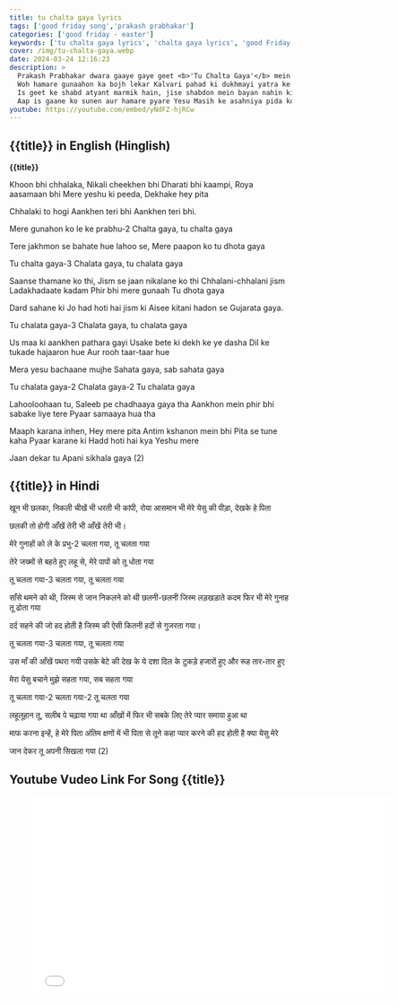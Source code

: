 ```yaml
---
title: tu chalta gaya lyrics
tags: ['good friday song','prakash prabhakar']
categories: ['good friday - easter']
keywords: ['tu chalta gaya lyrics', 'chalta gaya lyrics', 'good Friday']
cover: /img/tu-chalta-gaya.webp
date: 2024-03-24 12:16:23
description: >
  Prakash Prabhakar dwara gaaye gaye geet <b>'Tu Chalta Gaya'</b> mein Yeshu ke dukhbhog ka varnan kiya gaya hai.
  Woh hamare gunaahon ka bojh lekar Kalvari pahad ki dukhmayi yatra ke liye chalta gaya, aur jis saja ke hum bhagi the, use usne apne sir par le liya.
  Is geet ke shabd atyant marmik hain, jise shabdon mein bayan nahin kiya ja sakta.
  Aap is gaane ko sunen aur hamare pyare Yesu Masih ke asahniya pida ko mahsus karen.
youtube: https://youtube.com/embed/yNdFZ-hjRCw
---
```

## {{title}} in English (Hinglish)
**{{title}}**

Khoon bhi chhalaka,
Nikali cheekhen bhi
Dharati bhi kaampi,
Roya aasamaan bhi
Mere yeshu ki peeda,
Dekhake hey pita

Chhalaki to hogi
Aankhen teri bhi
Aankhen teri bhi.

Mere gunahon ko le ke prabhu-2
Chalta gaya, tu chalta gaya

Tere jakhmon se bahate hue lahoo se,
Mere paapon ko tu dhota gaya

Tu chalta gaya-3
Chalata gaya, tu chalata gaya

Saanse thamane ko thi,
Jism se jaan nikalane ko thi
Chhalani-chhalani jism
Ladakhadaate kadam
Phir bhi mere gunaah
Tu dhota gaya

Dard sahane ki
Jo had hoti hai jism ki
Aisee kitani hadon se
Gujarata gaya.

Tu chalata gaya-3
Chalata gaya, tu chalata gaya

Us maa ki aankhen pathara gayi
Usake bete ki dekh ke ye dasha
Dil ke tukade hajaaron hue
Aur rooh taar-taar hue

Mera yesu bachaane mujhe
Sahata gaya, sab sahata gaya

Tu chalata gaya-2
Chalata gaya-2
Tu chalata gaya

Lahooloohaan tu,
Saleeb pe chadhaaya gaya tha
Aankhon mein phir bhi sabake liye tere
Pyaar samaaya hua tha

Maaph karana inhen,
Hey mere pita
Antim kshanon mein bhi
Pita se tune kaha
Pyaar karane ki
Hadd hoti hai kya
Yeshu mere

Jaan dekar tu
Apani sikhala gaya (2)


## {{title}} in Hindi

खून भी छलका, निकली चीखें भी
धरती भी कांपी, रोया आसमान भी
मेरे येसु की पीड़ा, देखके हे पिता

छलकी तो होगी आँखें तेरी भी
आँखें तेरी भी।

मेरे गुनाहों को ले के प्रभु-2
चलता गया, तू चलता गया

तेरे जख्मों से बहते हुए लहू से,
मेरे पापों को तू धोता गया

तू चलता गया-3
चलता गया, तू चलता गया

साँसे थमने को थी,
जिस्म से जान निकलने को थी
छलनी-छलनी जिस्म
लड़खड़ाते कदम
फिर भी मेरे गुनाह
तू ढोता गया

दर्द सहने की
जो हद होती है जिस्म की
ऐसी कितनी हदों से
गुजरता गया।

तू चलता गया-3
चलता गया, तू चलता गया

उस माँ की आँखें पथरा गयी
उसके बेटे की देख के ये दशा
दिल के टुकड़े हजारों हुए
और रूह तार-तार हुए

मेरा येसु बचाने मुझे
सहता गया, सब सहता गया

तू चलता गया-2
चलता गया-2
तू चलता गया

लहूलूहान तू,
सलीब पे चढ़ाया गया था
आँखों में फिर भी सबके लिए तेरे
प्यार समाया हुआ था

माफ करना इन्हें,
हे मेरे पिता
अंतिम क्षणों में भी
पिता से तूने कहा
प्यार करने की
हद होती है क्या
येसु मेरे

जान देकर तू
अपनी सिखला गया (2)


## Youtube Vudeo Link For Song {{title}}
<figure class="image is-16by9">
<iframe class="has-ratio" width="640" height="360"
src="{{youtube}}"
frameborder="0" allow="accelerometer; autoplay; clipboard-write; encrypted-media; gyroscope;" allowfullscreen></iframe>
</figure>
